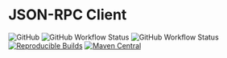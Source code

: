 JSON-RPC Client
===============
![GitHub](https://img.shields.io/github/license/osslabz/json-rpc-client)
![GitHub Workflow Status](https://img.shields.io/github/actions/workflow/status/osslabz/json-rpc-client/build-on-push.yml?branch=dev&label=build&logo=git)
![GitHub Workflow Status](https://img.shields.io/github/actions/workflow/status/osslabz/json-rpc-client/build-release-on-main-push.yml?branch=main&label=perform-release&logo=semanticrelease)
[![Reproducible Builds](https://img.shields.io/endpoint?url=https://raw.githubusercontent.com/jvm-repo-rebuild/reproducible-central/master/content/net/osslabz/json-rpc-client/badge.json)](https://github.com/jvm-repo-rebuild/reproducible-central/blob/master/content/net/osslabz/json-rpc-client/README.md)
[![Maven Central](https://img.shields.io/maven-central/v/net.osslabz/json-rpc-client?label=Maven%20Central)](https://search.maven.org/artifact/net.osslabz/json-rpc-client)